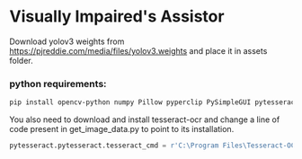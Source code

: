 # Visually Impaired's Assistor

Download yolov3 weights from https://pjreddie.com/media/files/yolov3.weights and place it in assets folder.

### python requirements:
```sh
pip install opencv-python numpy Pillow pyperclip PySimpleGUI pytesseract
```

You also need to download and install tesseract-ocr and change a line of code present in get_image_data.py to point to its installation.
```python
pytesseract.pytesseract.tesseract_cmd = r'C:\Program Files\Tesseract-OCR\tesseract.exe'
```


